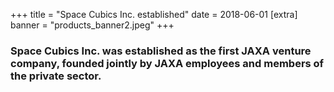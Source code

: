+++
title = "Space Cubics Inc. established"
date = 2018-06-01
[extra]
banner = "products_banner2.jpeg"
+++

### Space Cubics Inc. was established as the first JAXA venture company, founded jointly by JAXA employees and members of the private sector.


